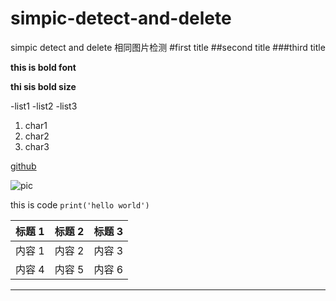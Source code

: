 # simpic-detect-and-delete
simpic detect and delete
相同图片检测
#first title
##second title
###third title


**this is bold font**


__thi sis bold size__




-list1
-list2
-list3





1. char1
2. char2
3. char3

[github](http://github.com)



![pic](http://github.com)





this is code `print('hello world') `


| 标题 1 | 标题 2 | 标题 3 |
| ------ | ------ | ------ |
| 内容 1 | 内容 2 | 内容 3 |
| 内容 4 | 内容 5 | 内容 6 |



---
